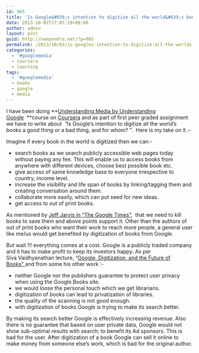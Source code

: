 ```yaml
---
id: 965
title: 'Is Google&#039;s intention to digitize all the world&#039;s books a good thing or a bad thing, and for whom?'
date: 2013-10-02T17:07:19+00:00
author: admin
layout: post
guid: http://neependra.net/?p=965
permalink: /2013/10/02/is-googles-intention-to-digitize-all-the-worlds-books-a-good-thing-or-a-bad-thing-and-for-whom/
categories:
  - '#googlemedia'
  - coursera
  - learning
tags:
  - '#googlemedia'
  - books
  - google
  - media
---
```

I have been doing **[Understanding Media by Understanding Google](https://www.coursera.org/course/googlemedia)  **course on [Coursera](https://www.coursera.org) and as part of first peer graded assignment we have to write about  &#8220;Is Google&#8217;s intention to digitize all the world&#8217;s books a good thing or a bad thing, and for whom? &#8220;.  Here is my take on it :-
  
Imagine if every book in the world is digitized then we can:-

  * search books as we search publicly accessible web pages today without paying any fee. This will enable us to access books from anywhere with different devices, choose best possible book etc.
  * give access of same knowledge base to everyone irrespective to country, income level.
  * increase the visibility and life span of books by linking/tagging them and creating conversation around them.
  * collaborate more easily, which can put seed for new ideas.
  * get access to out of print books.

As mentioned by <a title="Link: http://www.amazon.com/What-Would-Google-Do-Reverse-Engineering/dp/0061709697" href="http://www.amazon.com/What-Would-Google-Do-Reverse-Engineering/dp/0061709697" target="_blank">Jeff Jarvis in &#8220;The Google Times&#8221;</a>,  that we need to kill books to save them and above points support it. Other than the authors of out of print books who want their work to reach more people, a general user like me/us would get benefited by digitization of books from Google.
  
But wait !!! everything comes at a cost. Google is a publicly traded company and it has to make profit to keep its investors happy. As per Siva Vaidhyanathan lecture, “<a title="Link: http://www.youtube.com/watch?v=lIRb9j3yaQo" href="http://www.youtube.com/watch?v=lIRb9j3yaQo" target="_blank">Google, Digitization, and the Future of Books” </a>and from some his other work :-

  * neither Google nor the publishers guarantee to protect user privacy when using the Google Books site.
  * we would loose the personal touch which we get librarians.
  * digitization of books can lead to privatization of libraries.
  * the quality of the scanning is not good enough.
  * with digitization of books Google is trying to make its search better.

By making its search better Google is effectively increasing revenue. Also there is no guarantee that based on user private data, Google would not show sub-optimal results with search; to benefit its Ad sponsors. This is bad for the user. After digitization of a book Google can sell it online to make money from someone else&#8217;s work, which is bad for the original author.